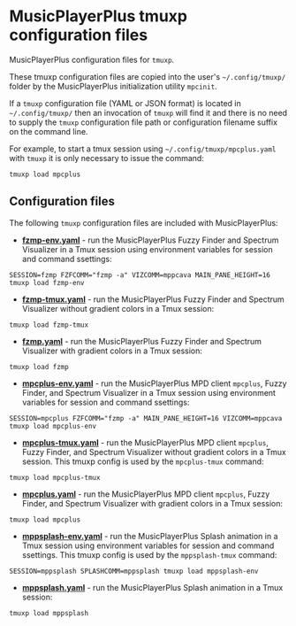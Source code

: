 # MusicPlayerPlus tmuxp configuration files

MusicPlayerPlus configuration files for `tmuxp`.

These tmuxp configuration files are copied into the user's
`~/.config/tmuxp/` folder by the MusicPlayerPlus initialization
utility `mpcinit`.

If a `tmuxp` configuration file (YAML or JSON format) is located
in `~/.config/tmuxp/` then an invocation of `tmuxp` will find it
and there is no need to supply the `tmuxp` configuration file path
or configuration filename suffix on the command line.

For example, to start a tmux session using `~/.config/tmuxp/mpcplus.yaml`
with `tmuxp` it is only necessary to issue the command:

```
tmuxp load mpcplus
```

## Configuration files

The following `tmuxp` configuration files are included with MusicPlayerPlus:

- **[fzmp-env.yaml](fzmp-env.yaml)** - run the MusicPlayerPlus Fuzzy Finder and Spectrum Visualizer in a Tmux session using environment variables for session and command ssettings:

```
SESSION=fzmp FZFCOMM="fzmp -a" VIZCOMM=mppcava MAIN_PANE_HEIGHT=16 tmuxp load fzmp-env
```

- **[fzmp-tmux.yaml](fzmp-tmux.yaml)** - run the MusicPlayerPlus Fuzzy Finder and Spectrum Visualizer without gradient colors in a Tmux session:

```
tmuxp load fzmp-tmux
```

- **[fzmp.yaml](fzmp.yaml)** - run the MusicPlayerPlus Fuzzy Finder and Spectrum Visualizer with gradient colors in a Tmux session:

```
tmuxp load fzmp
```

- **[mpcplus-env.yaml](mpcplus-env.yaml)** - run the MusicPlayerPlus MPD client `mpcplus`, Fuzzy Finder, and Spectrum Visualizer in a Tmux session using environment variables for session and command ssettings:

```
SESSION=mpcplus FZFCOMM="fzmp -a" MAIN_PANE_HEIGHT=16 VIZCOMM=mppcava tmuxp load mpcplus-env
```

- **[mpcplus-tmux.yaml](mpcplus-tmux.yaml)** - run the MusicPlayerPlus MPD client `mpcplus`, Fuzzy Finder, and Spectrum Visualizer without gradient colors in a Tmux session. This tmuxp config is used by the `mpcplus-tmux` command:

```
tmuxp load mpcplus-tmux
```

- **[mpcplus.yaml](mpcplus.yaml)** - run the MusicPlayerPlus MPD client `mpcplus`, Fuzzy Finder, and Spectrum Visualizer with gradient colors in a Tmux session:

```
tmuxp load mpcplus
```

- **[mppsplash-env.yaml](mppsplash-env.yaml)** - run the MusicPlayerPlus Splash animation in a Tmux session using environment variables for session and command ssettings. This tmuxp config is used by the `mppsplash-tmux` command:

```
SESSION=mppsplash SPLASHCOMM=mppsplash tmuxp load mppsplash-env
```

- **[mppsplash.yaml](mppsplash.yaml)** - run the MusicPlayerPlus Splash animation in a Tmux session:

```
tmuxp load mppsplash
```
